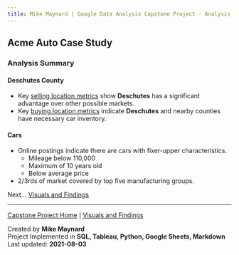 ```yaml
---
title: Mike Maynard | Google Data Analysis Capstone Project - Analysis Summary
---
```

## Acme Auto Case Study

### Analysis Summary

#### Deschutes County

* Key [selling location metrics](metrics/sell.html) show **Deschutes** has a significant advantage over other possible markets.
* Key [buying location metrics](metrics/buy.html) indicate **Deschutes** and nearby counties have necessary car inventory.

#### Cars

* Online postings indicate there are cars with fixer-upper characteristics.
  * Mileage below 110,000
  * Maximum of 10 years old
  * Below average price
* 2/3rds of market covered by top five manufacturing groups.




Next... [Visuals and Findings](visuals.html)




---
[Capstone Project Home](./) | [Visuals and Findings](visuals.html)

Created by **Mike Maynard**<BR>
Project Implemented in **SQL, Tableau, Python, Google Sheets, Markdown**<BR>
Last updated:  **2021-08-03**
